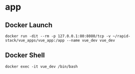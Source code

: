 # app

## Docker Launch
```
docker run -dit --rm -p 127.0.0.1:80:8080/tcp -v ~/rapid-stack/vue_apps/vue_app:/app --name vue_dev vue_dev
```

## Docker Shell
```
docker exec -it vue_dev /bin/bash
```
